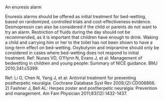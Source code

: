 An enuresis alarm

Enuresis alarms should be offered as initial treatment for bed-wetting, based on randomized, controlled trials and cost-effectiveness evidence. Desmopressin can also be considered if the child or parents do not want to try an alarm. Restriction of fluids during the day should not be recommended, as it is important that children have enough to drink. Waking a child and carrying him or her to the toilet has not been shown to have a long-term effect on bed-wetting. Oxybutynin and imipramine should only be considered in cases where bed-wetting does not respond to initial treatment.
Ref:  Nunes VD, O’Flynn N, Evans J, et al: Management of bedwetting in children and young people: Summary of NICE guidance. BMJ 2010;341:c5399.

Ref:  Li O, Chen N, Yang J, et al: Antiviral treatment for preventing postherpetic neuralgia. Cochrane Database Syst Rev
2009;(2):CD006866. 2) Fashner J, Bell AL: Herpes zoster and postherpetic neuralgia: Prevention and management. Am
Fam Physician 2011;83(12):1432-1437.